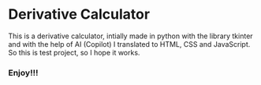 # Derivative Calculator
This is a derivative calculator, intially made in python with the library tkinter and with the help of AI (Copilot) I translated to HTML, CSS and JavaScript.
So this is test project, so I hope it works.
### Enjoy!!!
